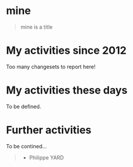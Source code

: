 mine
====

> mine is a title

# My activities since 2012

Too many changesets to report here!

# My activities these days

To be defined.

# Further activities

To be contined...

> - Philippe YARD
